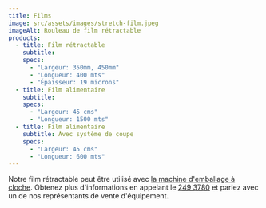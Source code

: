 ```yaml
---
title: Films
image: src/assets/images/stretch-film.jpeg
imageAlt: Rouleau de film rétractable
products:
  - title: Film rétractable
    subtitle:
    specs:
      - "Largeur: 350mm, 450mm"
      - "Longueur: 400 mts"
      - "Épaisseur: 19 microns"
  - title: Film alimentaire
    subtitle:
    specs:
      - "Largeur: 45 cms"
      - "Longueur: 1500 mts"
  - title: Film alimentaire
    subtitle: Avec système de coupe
    specs:
      - "Largeur: 45 cms"
      - "Longueur: 600 mts"
---
```

Notre film rétractable peut être utilisé avec [la machine d'emballage à cloche](/fr/equipment/packaging/). Obtenez plus d'informations en appelant le [249 3780](tel:+2302493780) et parlez avec un de nos représentants de vente d'équipement.